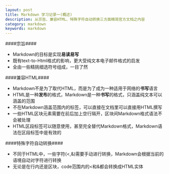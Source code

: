 ```yaml
---
layout: post
title: Markdown 学习记录一(概述) 
description: 从宗旨、兼容HTML、特殊字符自动转换三方面精简官方文档之内容 
category: markdown 
keywords: markdown
---
```


####宗旨####


* Markdown的目标是实现**易读易写**
* 既有text-to-Html格式的影响，更大受纯文本电子邮件格式的启发
* 全由一些精挑细选符号组成，一目了然


####兼容HTML####


* Markdown不是为了取代HTML，而是为了成为一种适用于网络的**书写**语言
* HTML是一种**发布**的格式，Markdown是一种**书写**的格式，只涵盖纯文本可以涵盖的范围
* 不在Markdown涵盖范围内的标签，可以直接在文档里可以直接用HTML撰写
* 一些HTML区块元素需要在前后加上空行隔开，区块间Markdown格式语法不会被处理
* HTML区段标签可以随意使用，甚至完全替代Markdown格式，Markdown语法在区段标签中是有效的


####特殊字符自动转换####
* 不同于HTML中，一些字符(<,&)需要手动进行转换，Markdown会根据当前的语境自动对字符进行转换
* 无论是在行内还是区块，code范围内的<和&都会转换成HTML实体
